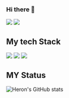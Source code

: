 ### Hi there 👋
<a href="https://lympsw12.tistory.com/" target="_blank"><img src="https://img.shields.io/badge/Tistory-000000?style=flat-square&logo=tistory&logoColor=FFFFFF"/></a>
<img src="https://img.shields.io/badge/lympsw7@gmail.com-EA4335?style=flat-square&logo=Gmail&logoColor=FFFFFF"/>


<h2>My tech Stack</h2>

<img src="https://img.shields.io/badge/C++-00599C?style=flat-square&logo=C++&logoColor=FFFFFF"/> <img src="https://img.shields.io/badgeJAVA-40AEF0?style=flat-square&logo=JAVA&logoColor=40AEF0"/> <img src="https://img.shields.io/badge/Spring-6DB33F?style=flat-square&logo=Spring&logoColor=FFFFFF"/> 




<h2>MY Status</h2>

![Heron's GitHub stats](https://github-readme-stats.vercel.app/api?username=Heron-Woong&show_icons=true&theme=dark)

<!--
**Heron-Woong/Heron-Woong** is a ✨ _special_ ✨ repository because its `README.md` (this file) appears on your GitHub profile.

Here are some ideas to get you started:

- 🔭 I’m currently working on ...
- 🌱 I’m currently learning ...
- 👯 I’m looking to collaborate on ...
- 🤔 I’m looking for help with ...
- 💬 Ask me about ...
- 📫 How to reach me: ...
- 😄 Pronouns: ...
- ⚡ Fun fact: ...
-->
